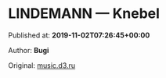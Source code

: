 
# LINDEMANN — Knebel

Published at: **2019-11-02T07:26:45+00:00**

Author: **Bugi**

Original: [music.d3.ru](https://music.d3.ru/lindemann-knebel-1870675/)


